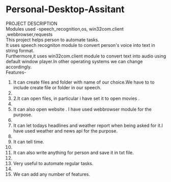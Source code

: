 # Personal-Desktop-Assitant
PROJECT DESCRIPTION 
<br>
Modules used -speech_recognition,os, win32com.client ,webbrowser,requests
<br>
This project helps person to automate tasks.
<br>
It uses speech recogniton module to convert person's voice into text in string format.
<br>
Furthermore,it uses win32com.client module to convert text into audio using default window player.In other operating systems we can change accordingly.
<br>
Features-
<br>
1. It can create files and folder with name of our choice.We have to to include create file or folder in our speech.
2. <br>
3. 2.It can open files, in particular i have set it to open movies .
4. <br>
5. It can also open website . I have used webbrowser module for the purpose.
6. <br>
7. It can let todays headlines and weather report when being asked for it.I have used weather and news api for the purpose.
8. <br>
9. It can tell time.
10. <br>
11. It can also write anything for person and save it in txt file.
12. <br>
13. Very useful to automate regular tasks.
14. <br>
15. We can add any number of features.

